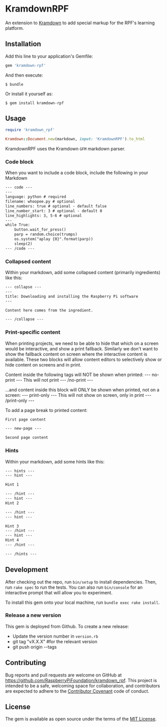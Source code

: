 # KramdownRPF

An extension to [Kramdown](https://kramdown.gettalong.org/) to add special markup for the RPF's learning platform.


## Installation

Add this line to your application's Gemfile:

```ruby
gem 'kramdown-rpf'
```

And then execute:

    $ bundle

Or install it yourself as:

    $ gem install kramdown-rpf

## Usage

``` ruby
require 'kramdown_rpf'

Kramdown::Document.new(markdown, input: 'KramdownRPF').to_html
```

KramdownRPF uses the Kramdown `GFM` markdown parser.

### Code block

When you want to include a code block, include the following in your Markdown

``` markdown
--- code ---
---
language: python # required
filename: whoopee.py # optional
line_numbers: true # optional - default false
line_number_start: 3 # optional - default 0
line_highlights: 3, 5-6 # optional
---
while True:
    button.wait_for_press()
    parp = random.choice(trumps)
    os.system("aplay {0}".format(parp))
    sleep(2)
--- /code ---
```

### Collapsed content

Within your markdown, add some collapsed content (primarily ingredients) like this:
``` markdown
--- collapse ---
---
title: Downloading and installing the Raspberry Pi software
---

Content here comes from the ingredient.

--- /collapse ---
```

### Print-specific content

When printing projects, we need to be able to hide that which on a screen would be interactive, and show a print fallback. Similarly we don't want to show the fallback content on screen where the interactive content is available. These two blocks will allow content editors to selectively show or hide content on screens and in print.

Content inside the following tags will NOT be shown when printed:
--- no-print ---
  This will not print
--- /no-print ---

...and content inside this block will ONLY be shown when printed, not on a screen:
--- print-only ---
  This will not show on screen, only in print
--- /print-only ---

To add a page break to printed content:
``` markdown
First page content

--- new-page ---

Second page content
```

### Hints

Within your markdown, add some hints like this:
``` markdown
--- hints ---
--- hint ---

Hint 1

--- /hint ---
--- hint ---
Hint 2

--- /hint ---
--- hint ---

Hint 3
--- /hint ---
--- hint ---
Hint 4
--- /hint ---

--- /hints ---
```

## Development

After checking out the repo, run `bin/setup` to install dependencies. Then, run `rake spec` to run the tests. You can also run `bin/console` for an interactive prompt that will allow you to experiment.

To install this gem onto your local machine, run `bundle exec rake install`.

### Release a new version

This gem is deployed from Github. To create a new release:

* Update the version number in `version.rb`
* git tag "vX.X.X" #for the relevant version
* git push origin --tags

## Contributing

Bug reports and pull requests are welcome on GitHub at https://github.com/RaspberryPiFoundation/kramdown_rpf. This project is intended to be a safe, welcoming space for collaboration, and contributors are expected to adhere to the [Contributor Covenant](http://contributor-covenant.org) code of conduct.

## License

The gem is available as open source under the terms of the [MIT License](http://opensource.org/licenses/MIT).
